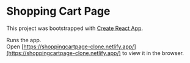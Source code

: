 # Shopping Cart Page

This project was bootstrapped with [Create React App](https://github.com/facebook/create-react-app).


Runs the app.\
Open [https://shoppingcartpage-clone.netlify.app/](https://shoppingcartpage-clone.netlify.app/) to view it in the browser.